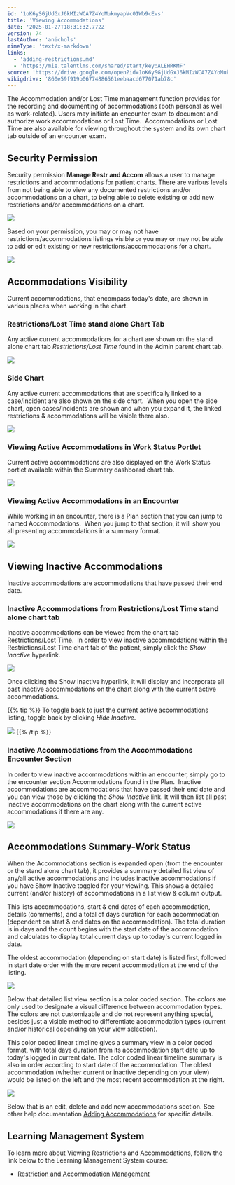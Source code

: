 ```yaml
---
id: '1oK6ySGjUdGxJ6kMIzWCA7Z4YoMukmyapVc01Wb9cEvs'
title: 'Viewing Accommodations'
date: '2025-01-27T18:31:32.772Z'
version: 74
lastAuthor: 'anichols'
mimeType: 'text/x-markdown'
links:
  - 'adding-restrictions.md'
  - 'https://mie.talentlms.com/shared/start/key:ALEHRKMF'
source: 'https://drive.google.com/open?id=1oK6ySGjUdGxJ6kMIzWCA7Z4YoMukmyapVc01Wb9cEvs'
wikigdrive: '860e59f919b06774886561eebaacd677071ab78c'
---
```

The Accommodation and/or Lost Time management function provides for the recording and documenting of accommodations (both personal as well as work-related). Users may initiate an encounter exam to document and authorize work accommodations or Lost Time.  Accommodations or Lost Time are also available for viewing throughout the system and its own chart tab outside of an encounter exam.

## Security Permission

Security permission **Manage Restr and Accom** allows a user to manage restrictions and accommodations for patient charts.  There are various levels from not being able to view any documented restrictions and/or accommodations on a chart, to being able to delete existing or add new restrictions and/or accommodations on a chart.

![](../viewing-accommodations.assets/60140c574ab7a6e73a97e879234d1109.png)

Based on your permission, you may or may not have restrictions/accommodations listings visible or you may or may not be able to add or edit existing or new restrictions/accommodations for a chart.

![](../viewing-accommodations.assets/ecd3ede4ae2d53e7c2db7301c3c2f454.png)

## Accommodations Visibility

Current accommodations, that encompass today's date, are shown in various places when working in the chart.

### Restrictions/Lost Time stand alone Chart Tab

Any active current accommodations for a chart are shown on the stand alone chart tab *Restrictions/Lost Time* found in the Admin parent chart tab.

![](../viewing-accommodations.assets/ab445f1aa9d952eb7e01e1b0ff05484b.png)

### Side Chart

Any active current accommodations that are specifically linked to a case/incident are also shown on the side chart.  When you open the side chart, open cases/incidents are shown and when you expand it, the linked restrictions & accommodations will be visible there also.

![](../viewing-accommodations.assets/84e3a30309fbefe694909dd84db6e6e3.png)

### Viewing Active Accommodations in Work Status Portlet

Current active accommodations are also displayed on the Work Status portlet available within the Summary dashboard chart tab.

![](../viewing-accommodations.assets/b4fe0818854332d66b12048ecea5b9dc.png)

### Viewing Active Accommodations in an Encounter

While working in an encounter, there is a Plan section that you can jump to named Accommodations.  When you jump to that section, it will show you all presenting accommodations in a summary format.

![](../viewing-accommodations.assets/7c60a7884939b6c797190d236ca457b8.png)

## Viewing Inactive Accommodations

Inactive accommodations are accommodations that have passed their end date.

### Inactive Accommodations from Restrictions/Lost Time stand alone chart tab

Inactive accommodations can be viewed from the chart tab Restrictions/Lost Time.  In order to view inactive accommodations within the Restrictions/Lost Time chart tab of the patient, simply click the *Show Inactive* hyperlink.

![](../viewing-accommodations.assets/045e904bb5b21161368e049b167c9d95.png)

Once clicking the Show Inactive hyperlink, it will display and incorporate all past inactive accommodations on the chart along with the current active accommodations.

{{% tip %}}
To toggle back to just the current active accommodations listing, toggle back by clicking *Hide Inactive*.

![](../viewing-accommodations.assets/d508dca61cbca0a3c81911348aad1c42.png)
{{% /tip %}}

### Inactive Accommodations from the Accommodations Encounter Section

In order to view inactive accommodations within an encounter, simply go to the encounter section Accommodations found in the Plan.  Inactive accommodations are accommodations that have passed their end date and you can view those by clicking the *Show Inactive* link.  It will then list all past inactive accommodations on the chart along with the current active accommodations if there are any.

![](../viewing-accommodations.assets/024f833dc0e004fbc6b4d044d1940389.png)

## Accommodations Summary-Work Status

When the Accommodations section is expanded open (from the encounter or the stand alone chart tab), it provides a summary detailed list view of any/all active accommodations and includes inactive accommodations if you have Show Inactive toggled for your viewing.  This shows a detailed current (and/or history) of accommodations in a list view & column output.

This lists accommodations, start & end dates of each accommodation, details (comments), and a total of days duration for each accommodation (dependent on start & end dates on the accommodation).  The total duration is in days and the count begins with the start date of the accommodation and calculates to display total current days up to today's current logged in date.

The oldest accommodation (depending on start date) is listed first, followed in start date order with the more recent accommodation at the end of the listing.

![](../viewing-accommodations.assets/17615b46478b402457e2b4959424755c.png)

Below that detailed list view section is a color coded section.  The colors are only used to designate a visual difference between accommodation types.  The colors are not customizable and do not represent anything special, besides just a visible method to differentiate accommodation types (current and/or historical depending on your view selection).

This color coded linear timeline gives a summary view in a color coded format, with total days duration from its accommodation start date up to today's logged in current date.  The color coded linear timeline summary is also in order according to start date of the accommodation.  The oldest accommodation (whether current or inactive depending on your view) would be listed on the left and the most recent accommodation at the right.

![](../viewing-accommodations.assets/859dd683f8975e4d9ca702ad3e82254b.png)

Below that is an edit, delete and add new accommodations section.  See other help documentation [Adding Accommodations](adding-restrictions.md) for specific details.

## Learning Management System

To learn more about Viewing Restrictions and Accommodations, follow the link below to the Learning Management System course:

* [Restriction and Accommodation Management](https://mie.talentlms.com/shared/start/key:ALEHRKMF)
